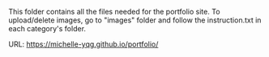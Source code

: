 This folder contains all the files needed for the portfolio site.
To upload/delete images, go to "images" folder and follow the instruction.txt in each category's folder.

URL: https://michelle-yqg.github.io/portfolio/
